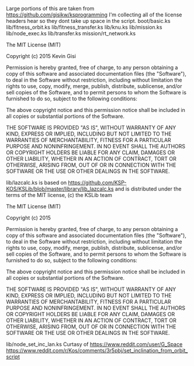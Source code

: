 Large portions of this are taken from https://github.com/gisikw/ksprogramming
I'm collecting all of the license headers hear so they dont take up space in the script.
boot/basic.ks
lib/fitness_orbit.ks
lib/fitness_transfer.ks
lib/knu.ks
lib/mission.ks
lib/node_exec.ks
lib/transfer.ks
mission/rt_network.ks

The MIT License (MIT)

Copyright (c) 2015 Kevin Gisi

Permission is hereby granted, free of charge, to any person obtaining
a copy of this software and associated documentation files (the
"Software"), to deal in the Software without restriction, including
without limitation the rights to use, copy, modify, merge, publish,
distribute, sublicense, and/or sell copies of the Software, and to
permit persons to whom the Software is furnished to do so, subject to
the following conditions:

The above copyright notice and this permission notice shall be
included in all copies or substantial portions of the Software.

THE SOFTWARE IS PROVIDED "AS IS", WITHOUT WARRANTY OF ANY KIND,
EXPRESS OR IMPLIED, INCLUDING BUT NOT LIMITED TO THE WARRANTIES OF
MERCHANTABILITY, FITNESS FOR A PARTICULAR PURPOSE AND
NONINFRINGEMENT. IN NO EVENT SHALL THE AUTHORS OR COPYRIGHT HOLDERS BE
LIABLE FOR ANY CLAIM, DAMAGES OR OTHER LIABILITY, WHETHER IN AN ACTION
OF CONTRACT, TORT OR OTHERWISE, ARISING FROM, OUT OF OR IN CONNECTION
WITH THE SOFTWARE OR THE USE OR OTHER DEALINGS IN THE SOFTWARE.

lib/lazcalc.ks is based on https://github.com/KSP-KOS/KSLib/blob/master/library/lib_lazcalc.ks
and is distributed under the terms of the MIT license, (c) the KSLib team

The MIT License (MIT)

Copyright (c) 2015

Permission is hereby granted, free of charge, to any person obtaining a copy
of this software and associated documentation files (the "Software"), to deal
in the Software without restriction, including without limitation the rights
to use, copy, modify, merge, publish, distribute, sublicense, and/or sell
copies of the Software, and to permit persons to whom the Software is
furnished to do so, subject to the following conditions:

The above copyright notice and this permission notice shall be included in all
copies or substantial portions of the Software.

THE SOFTWARE IS PROVIDED "AS IS", WITHOUT WARRANTY OF ANY KIND, EXPRESS OR
IMPLIED, INCLUDING BUT NOT LIMITED TO THE WARRANTIES OF MERCHANTABILITY,
FITNESS FOR A PARTICULAR PURPOSE AND NONINFRINGEMENT. IN NO EVENT SHALL THE
AUTHORS OR COPYRIGHT HOLDERS BE LIABLE FOR ANY CLAIM, DAMAGES OR OTHER
LIABILITY, WHETHER IN AN ACTION OF CONTRACT, TORT OR OTHERWISE, ARISING FROM,
OUT OF OR IN CONNECTION WITH THE SOFTWARE OR THE USE OR OTHER DEALINGS IN THE
SOFTWARE.

lib/node_set_inc_lan.ks Curtasy of https://www.reddit.com/user/G_Space
https://www.reddit.com/r/Kos/comments/3r5pbj/set_inclination_from_orbit_script
